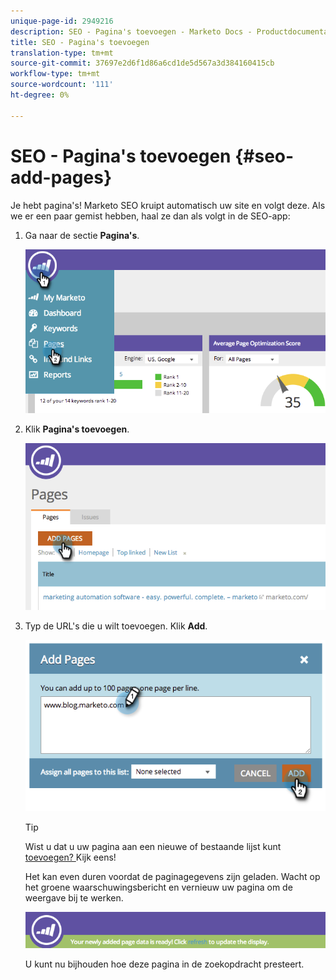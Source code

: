 ```yaml
---
unique-page-id: 2949216
description: SEO - Pagina's toevoegen - Marketo Docs - Productdocumentatie
title: SEO - Pagina's toevoegen
translation-type: tm+mt
source-git-commit: 37697e2d6f1d86a6cd1de5d567a3d384160415cb
workflow-type: tm+mt
source-wordcount: '111'
ht-degree: 0%

---
```



# SEO - Pagina&#39;s toevoegen {#seo-add-pages}

Je hebt pagina&#39;s! Marketo SEO kruipt automatisch uw site en volgt deze. Als we er een paar gemist hebben, haal ze dan als volgt in de SEO-app:

1. Ga naar de sectie **Pagina&#39;s**.

   ![](assets/image2014-9-18-12-3a55-3a19.png)

1. Klik **Pagina&#39;s toevoegen**.

   ![](assets/image2014-9-18-12-3a55-3a53.png)

1. Typ de URL&#39;s die u wilt toevoegen. Klik **Add**.

   ![](assets/image2014-9-18-12-3a56-3a15.png)

   >[!TIP]
   >
   >Wist u dat u uw pagina aan een nieuwe of bestaande lijst kunt [ toevoegen? ](/help/marketo/product-docs/additional-apps/seo/understanding-seo/seo-managing-lists.md) Kijk eens!

   Het kan even duren voordat de paginagegevens zijn geladen. Wacht op het groene waarschuwingsbericht en vernieuw uw pagina om de weergave bij te werken.

   ![](assets/image2014-9-18-12-3a57-3a10.png)

   U kunt nu bijhouden hoe deze pagina in de zoekopdracht presteert.
